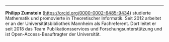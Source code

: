 ---

**Philipp Zumstein** (<https://orcid.org/0000-0002-6485-9434>) studierte Mathematik und promovierte in Theoretischer Informatik. Seit 2012 arbeitet er an der Universitätsbibliothek Mannheim als Fachreferent. Dort leitet er seit 2018 das Team Publikationsservices und Forschungsunterstützung und ist Open-Access-Beauftragter der Universität.